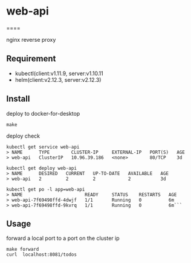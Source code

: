 # web-api

====

nginx reverse proxy

## Requirement

- kubectl(client:v1.11.9, server:v1.10.11
- helm(client:v2.12.3, server:v2.12.3)

## Install

deploy to docker-for-desktop

```shell
make
```

deploy check

```shell
kubectl get service web-api
> NAME      TYPE        CLUSTER-IP     EXTERNAL-IP   PORT(S)   AGE
> web-api   ClusterIP   10.96.39.186   <none>        80/TCP    3d

kubectl get deploy web-api
> NAME      DESIRED   CURRENT   UP-TO-DATE   AVAILABLE   AGE
> web-api   2         2         2            2           3d

kubectl get po -l app=web-api
> NAME                       READY     STATUS    RESTARTS   AGE
> web-api-7f69498ffd-4dwjf   1/1       Running   0          6m
> web-api-7f69498ffd-9kvrq   1/1       Running   0          6m```
```

## Usage

forward a local port to a port on the cluster ip

```shell
make forward
curl  localhost:8081/todos
```
